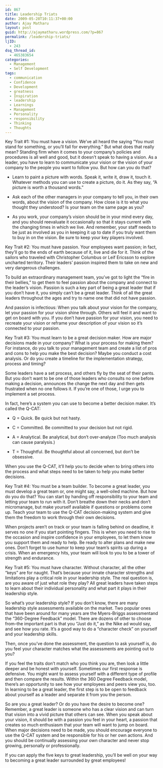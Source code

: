 ```yaml
---
id: 867
title: Leadership Triats
date: 2009-05-28T10:11:37+00:00
author: Ajay Matharu
layout: post
guid: http://ajaymatharu.wordpress.com/?p=867
permalink: /leadership-triats/
ljID:
  - 243
dsq_thread_id:
  - 465383654
categories:
  - Management
  - Self Development
tags:
  - communication
  - Confidence
  - Development
  - greatness
  - Inspiration
  - leadership
  - Learnings
  - Management
  - Personality
  - responsibility
  - Thinking
  - Thoughts
---
```

Key Trait #1: You must have a vision. We&#8217;ve all heard the saying &#8220;You must stand for something, or you&#8217;ll fall for everything.&#8221; But what does that really mean? Standing firm when it comes to your company&#8217;s policies and procedures is all well and good, but it doesn&#8217;t speak to having a vision. As a leader, you have to learn to communicate your vision or the vision of your company to the people you want to follow you. But how can you do that?

* Learn to paint a picture with words. Speak it, write it, draw it, touch it. Whatever methods you can use to create a picture, do it. As they say, &#8220;A picture is worth a thousand words.&#8221;
      
* Ask each of the other managers in your company to tell you, in their own words, about the vision of the company. How close is it to what you thought they understood? Is your team on the same page as you?
      
* As you work, your company&#8217;s vision should be in your mind every day, and you should reevaluate it occasionally so that it stays current with the changing times in which we live. And remember, your staff needs to be just as involved as you in keeping it up to date if you truly want them to buy in on the vision. Be sure to keep your key players involved.

Key Trait #2: You must have passion. Your employees want passion; in fact, they&#8217;ll go to the ends of earth because of it, live and die for it. Think of the sailors who traveled with Christopher Columbus or Leif Ericsson to explore uncharted territory. Their leaders&#8217; passion inspired them to take on new and very dangerous challenges.

To build an extraordinary management team, you&#8217;ve got to light the &#8220;fire in their bellies,&#8221; to get them to feel passion about the company and connect to the leader&#8217;s vision. Passion is such a key part of being a great leader that if you don&#8217;t have it, you simply can&#8217;t be a great leader. Think of all the great leaders throughout the ages and try to name one that did not have passion.

And passion is infectious: When you talk about your vision for the company, let your passion for your vision shine through. Others will feel it and want to get on board with you. If you don&#8217;t have passion for your vision, you need to recreate your vision or reframe your description of your vision so it&#8217;s connected to your passion.

Key Trait #3: You must learn to be a great decision maker. How are major decisions made in your company? What is your process for making them? For instance, do you talk to your management team and create a list of pros and cons to help you make the best decision? Maybe you conduct a cost analysis. Or do you create a timeline for the implementation strategy, process and timing?

Some leaders have a set process, and others fly by the seat of their pants. But you don&#8217;t want to be one of those leaders who consults no one before making a decision, announces the change the next day and then gets frustrated when no one follows it. If you&#8217;re one of those, I urge you to implement a set process.

In fact, here&#8217;s a system you can use to become a better decision maker. It&#8217;s called the Q-CAT:

* Q = Quick. Be quick but not hasty.
      
* C = Committed. Be committed to your decision but not rigid.
      
* A = Analytical. Be analytical, but don&#8217;t over-analyze (Too much analysis can cause paralysis.)
      
* T = Thoughtful. Be thoughtful about all concerned, but don&#8217;t be obsessive.

When you use the Q-CAT, it&#8217;ll help you to decide when to bring others into the process and what steps need to be taken to help you make better decisions.

Key Trait #4: You must be a team builder. To become a great leader, you must develop a great team or, one might say, a well-oiled machine. But how do you do that? You can start by handing off responsibility to your team and letting your team to run with it. Don&#8217;t breathe down their necks and don&#8217;t micromanage, but make yourself available if questions or problems come up. Teach your team to use the Q-CAT decision-making system and give them the freedom to work through their own decisions.

When projects aren&#8217;t on track or your team is falling behind on deadline, it serves no one if you start pointing fingers. This is when you need to rise to the occasion and inspire confidence in your employees, to let them know you support them and ready to help. Be ready to alter plans and make new ones. Don&#8217;t forget to use humor to keep your team&#8217;s spirits up during a crisis. When an emergency hits, your team will look to you to be a tower of strength and endurance.

Key Trait #5: You must have character. Without character, all the other &#8220;keys&#8221; are for naught. That&#8217;s because your innate character strengths and limitations play a critical role in your leadership style. The real question is, are you aware of just what role they play? All great leaders have taken steps to learn about their individual personality and what part it plays in their leadership style.

So what&#8217;s your leadership style? If you don&#8217;t know, there are many leadership style assessments available on the market. Two popular ones that have been around for many years are the Myers-Briggs assessmentand the &#8220;360-Degree Feedback&#8221; model. There are dozens of other to choose from&#8211;the important part is that you &#8220;Just do it,&#8221; as the Nike ad would say, and see how you rate. It&#8217;s a good way to do a &#8220;character check&#8221; on yourself and your leadership skills.

Then, once you&#8217;ve done the assessment, the question to ask yourself is, do you feel your character matches what the assessments are pointing out to you?

If you feel the traits don&#8217;t match who you think you are, then look a little deeper and be honest with yourself. Sometimes our first response is defensive. You might want to assess yourself with a different type of profile and then compare the results. Within the 360 Degree Feedback model, there&#8217;s an opportunity to see how your employees and peers view you, too. In learning to be a great leader, the first step is to be open to feedback about yourself as a leader and separate it from you the person.

So are you a great leader? Or do you have the desire to become one? Remember, a great leader is someone who has a clear vision and can turn that vision into a vivid picture that others can see. When you speak about your vision, it should be with a passion you feel in your heart, a passion that creates so much enthusiasm that your team will want to jump on board. When major decisions need to be made, you should encourage everyone to use the Q-CAT system and be responsible for his or her own actions. And you should be continually assessing your own character and never stop growing, personally or professionally.

If you can apply the five keys to great leadership, you&#8217;ll be well on your way to becoming a great leader surrounded by great employees!